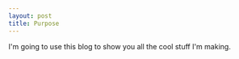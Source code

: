 ```yaml
---
layout: post
title: Purpose
---
```


I'm going to use this blog to show you all the cool stuff I'm making.